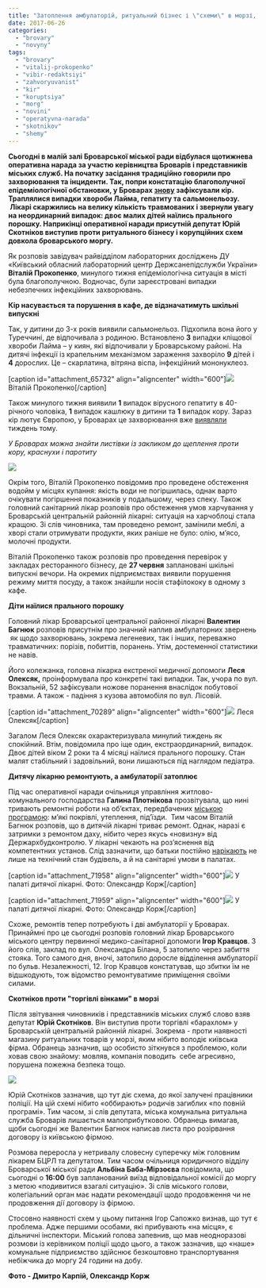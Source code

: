 ```yaml
---
title: "Затоплення амбулаторій, ритуальний бізнес і \"схеми\" в морзі, - оперативні новини"
date: 2017-06-26
categories: 
  - "brovary"
  - "novyny"
tags: 
  - "brovary"
  - "vitalij-prokopenko"
  - "vibir-redaktsiyi"
  - "zahvoryuvanist"
  - "kir"
  - "koruptsiya"
  - "morg"
  - "novini"
  - "operatyvna-narada"
  - "skotnikov"
  - "shemy"
---
```


**Сьогодні в малій залі Броварської міської ради відбулася щотижнева оперативна нарада за участю керівництва Броварів і представників міських служб. На початку засідання традиційно говорили про захворювання та інциденти. Так, попри констатацію благополучної епідеміологічної обстановки, у Броварах [знову](https://mpz.brovary.org/nasuvannya-koru-ta-avtomobilnyj-nalit-religijnoyi-obshhyny-na-park-pryozernyj-operatyvni-novyny/) зафіксували кір. Траплялися випадки хвороби Лайма, гепатиту та сальмонельозу.  Лікарі скаржились на велику кількість травмованих і звернули увагу на неординарний випадок: двоє малих дітей наїлись прального порошку. Наприкінці оперативної наради присутній депутат Юрій Скотніков виступив проти ритуального бізнесу і корупційних схем довкола броварського моргу.**

Як розповів завідувач райвідділом лабораторних досліджень ДУ «Київський обласний лабораторний центр Держсанепідслужби України» **Віталій Прокопенко**, минулого тижня епідеміологічна ситуація в місті була благополучною. Водночас, були зареєстровані випадки небезпечних інфекційних захворювань.

**Кір насувається та порушення в кафе, де відзначатимуть шкільні випускні**

Так, у дитини до 3-х років виявили сальмонельоз. Підхопила вона його у Туреччині, де відпочивала з родиною. Встановлено **3** випадки кліщової хвороби Лайма – у киян, які відпочивали у Броварському районі. На дитячі інфекції із крапельним механізмом зараження захворіло **9** дітей і **4** дорослих. Це – скарлатина, вітряна віспа, інфекційний мононуклеоз.

\[caption id="attachment\_65732" align="aligncenter" width="600"\][![](https://mpz.brovary.org/wp-content/uploads/2017/01/Vitalij-Prokopenko.jpg)](https://mpz.brovary.org/wp-content/uploads/2017/01/Vitalij-Prokopenko.jpg) Віталій Прокопенко\[/caption\]

Також минулого тижня виявили **1** випадок вірусного гепатиту в 40-річного чоловіка, **1** випадок кашлюку в дитини та **1** випадок кору. Зараз кір лютує Європою, у Броварах це захворювання вже [виявляли](https://mpz.brovary.org/nasuvannya-koru-ta-avtomobilnyj-nalit-religijnoyi-obshhyny-na-park-pryozernyj-operatyvni-novyny/) тиждень тому.

_У Броварах можна знайти листівки із закликом до щеплення проти кору, краснухи і паротиту_

[![](https://mpz.brovary.org/wp-content/uploads/2017/06/lystivka-kir-ambulatoriya-shheplennya-2017.06.jpg)](https://mpz.brovary.org/wp-content/uploads/2017/06/lystivka-kir-ambulatoriya-shheplennya-2017.06.jpg)

Окрім того, Віталій Прокопенко повідомив про проведене обстеження водойм у місцях купання: якість води не погіршилась, однак варто очікувати погіршення показників у подальшому, через спеку. Також головний санітарний лікар розповів про обстеження умов харчування у Броварській центральній районній лікарні: ситуація на харчоблоці стала кращою. Зі слів чиновника, там проведено ремонт, замінили меблі, а хворі стали отримувати продукти, яких раніше не було: олію, м’ясо, молочні продукти.

Віталій Прокопенко також розповів про проведення перевірок у закладах ресторанного бізнесу, де **27 червня** заплановані шкільні випускні вечори. На окремих підприємствах виявили порушення режиму миття посуду, а також знайшли носія стафілококу в одному з кафе.

**Діти наїлися прального порошку**

Головний лікар Броварської центральної районної лікарні **Валентин Багнюк** розповів присутнім про значний наплив амбулаторних звернень  як щодо захворювань, зокрема легеневих, так і інших, переважно травматичних: порізів, побиттів, поранень. Утім, достеменної статистики не навів.

Його колежанка, головна лікарка екстреної медичної допомоги **Леся Олексяк,** проінформувала про конкретні такі випадки. Так, учора по вул. Вокзальній, 52 зафіксували ножове поранення внаслідок побутової травми. А також - падіння з кузова автомобіля по вул. Лісовій.

\[caption id="attachment\_70289" align="aligncenter" width="600"\][![](https://mpz.brovary.org/wp-content/uploads/2017/05/Lesya-Oleksyak-ekstrena-likarnya-dopomoga.jpg)](https://mpz.brovary.org/wp-content/uploads/2017/05/Lesya-Oleksyak-ekstrena-likarnya-dopomoga.jpg) Леся Олексяк\[/caption\]

Загалом Леся Олексяк охарактеризувала минулий тиждень як спокійний. Втім, повідомила про іще один, екстраординарний, випадок. Двоє дітей віком 2 роки та 4 місяці наїлися прального порошку. Стан малят стабільний і задовільний, вони лишаються під наглядом педіатра.

**Дитячу лікарню ремонтують, а амбулаторії затоплює**

Під час оперативної наради очільниця управління житлово-комунального господарства **Галина Плотнікова** прозвітувала, що нині тривають ремонтні роботи на об’єктах, передбачених [міською програмою](https://mpz.brovary.org/majzhe-80-mln-grn-tsogorichnyj-byudzhet-programy-kapremontiv-ta-blagoustroyu-mista/): м’які покрівлі, утеплення, під’їзди.  Тим часом Віталій Багнюк розповів, що в дитячій лікарні триває ремонт. Однак, наразі є затримки з ремонтом даху, нібито через якусь «новизну» від Держархбудконтролю. У лікарні чекають на роз’яснення від компетентних установ. Слід зазначити, що батьки постійно [нарікають](https://www.facebook.com/groups/brovary/permalink/1692427000787259/) не лише на технічний стан будівель, а й на санітарні умови в палатах.

\[caption id="attachment\_71958" align="aligncenter" width="600"\][![](https://mpz.brovary.org/wp-content/uploads/2017/06/Dytyacha-likarnya-umovy-BTSRL-Oleksandr-Korzh-1.jpg)](https://mpz.brovary.org/wp-content/uploads/2017/06/Dytyacha-likarnya-umovy-BTSRL-Oleksandr-Korzh-1.jpg) У палаті дитячої лікарні. Фото: Олександр Корж\[/caption\]

\[caption id="attachment\_71959" align="aligncenter" width="600"\][![](https://mpz.brovary.org/wp-content/uploads/2017/06/Dytyacha-likarnya-umovy-BTSRL-Oleksandr-Korzh-2.jpg)](https://mpz.brovary.org/wp-content/uploads/2017/06/Dytyacha-likarnya-umovy-BTSRL-Oleksandr-Korzh-2.jpg) У палаті дитячої лікарні. Фото: Олександр Корж\[/caption\]

Схоже, ремонтів тепер потребують і дві амбулаторії у Броварах. Принаймні про це сьогодні розповів головний лікар Броварського міського центру первинної медико-санітарної допомоги **Ігор Кравцов**. З його слів, заклад по вул. Олександра Білана, 5 затопило через забиття стояка. Того самого дня, вночі, затопило доросле відділення амбулаторії по бульв. Незалежності, 12. Ігор Кравцов констатував, що збитки їм не відшкодують, тож відомство ремонтуватиме приміщення своїми силами.

**Скотніков проти "торгівлі вінками" в морзі**

Після звітування чиновників і представників міських служб слово взяв депутат **Юрій Скотніков**. Він виступив проти торгівлі «барахлом» у Броварській центральній районній лікарні. Зокрема - проти наявності магазину ритуальних товарів у морзі, яким нібито володіє київська фірма. Обранець зазначив, що особисто зіткнувся з проблемою, коли ховав свою знайому: мовляв, компанія поводить  себе агресивно, порушена пожежна безпека тощо.

[![](https://mpz.brovary.org/wp-content/uploads/2017/06/Protest-zabudova-operatyvna-narada-2017.06.26_00056.jpg)](https://mpz.brovary.org/wp-content/uploads/2017/06/Protest-zabudova-operatyvna-narada-2017.06.26_00056.jpg)

Юрій Скотніков зазначив, що тут діє схема, до якої залучені працівники поліції. На цій схемі нібито «оббирають» родичів загиблих «по повній програмі». Тим часом, зі слів депутата, міська комунальна ритуальна служба Броварів лишається малоприбутковою. Обранець вимагав, щоби сьогодні же Валентин Багнюк написав листа про розірвання договору із київською фірмою.

Розмова переросла у нетривалу словесну суперечку між головним лікарем БЦРЛ та депутатом. Тим часом очільниця юридичного відділу Броварської міської ради **Альбіна Баба-Мірзоєва** повідомила, що сьогодні о **16:00** був запланований виїзд відповідальної комісії до моргу з метою «подивитися взагалі ситуацію». Зі слів міського голови, колегіальний орган має надати рекомендації щодо продовження чи не продовження дії договору із фірмою.

Стосовно наявності схем у цьому питання Ігор Сапожко визнав, що тут є проблема. Адже першими особами, які прибувають «на місця», є дільничні інспектори. Міський голова запевнив, що мав неодноразові розмови із керівником поліції щодо цього, а також зазначив, що «наше» комунальне підприємство здійснює безкоштовно транспортування небіжчика до моргу 24 години на добу.

**Фото - Дмитро Карпій, Олександр Корж**
